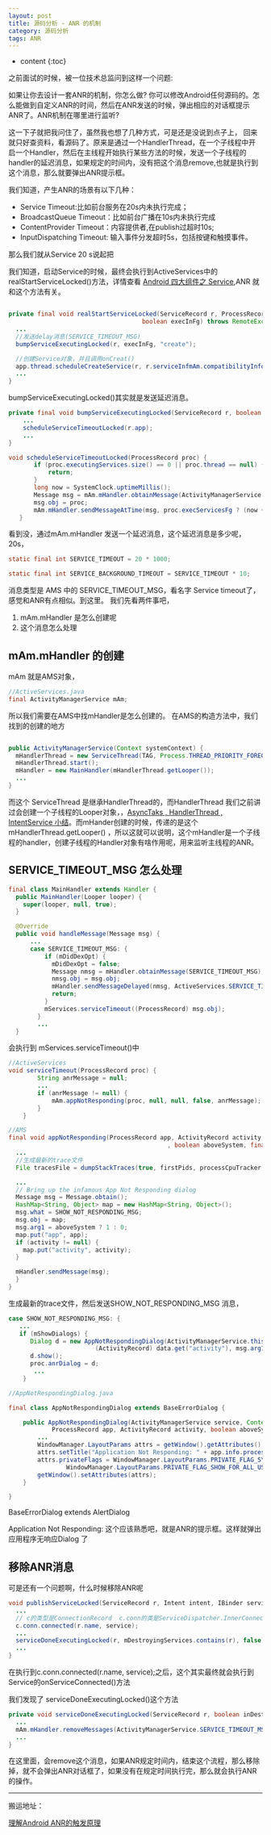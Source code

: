 ```yaml
---
layout: post
title: 源码分析 - ANR 的机制
category: 源码分析
tags: ANR
---
```

* content
{:toc}

之前面试的时候，被一位技术总监问到这样一个问题:

如果让你去设计一套ANR的机制，你怎么做? 你可以修改Android任何源码的。怎么能做到自定义ANR的时间，然后在ANR发送的时候，弹出相应的对话框提示ANR了。ANR机制在哪里进行监听?

这一下子就把我问住了，虽然我也想了几种方式，可是还是没说到点子上，
回来就只好查资料，看源码了。原来是通过一个HandlerThread，在一个子线程中开启一个Handler，然后在主线程开始执行某些方法的时候，发送一个子线程的handler的延迟消息，如果规定的时间内，没有把这个消息remove,也就是执行到这个消息，那么就要弹出ANR提示框。


我们知道，产生ANR的场景有以下几种：
* Service Timeout:比如前台服务在20s内未执行完成；
* BroadcastQueue Timeout：比如前台广播在10s内未执行完成
* ContentProvider Timeout：内容提供者,在publish过超时10s;
* InputDispatching Timeout: 输入事件分发超时5s，包括按键和触摸事件。

那么我们就从Service 20 s说起把

我们知道，启动Service的时候，最终会执行到ActiveServices中的 realStartServiceLocked()方法，详情查看 [Android 四大组件之 Service](../../../../2019/03/25/Android-Service-Core/),ANR 就和这个方法有关。

```java

private final void realStartServiceLocked(ServiceRecord r, ProcessRecord app,
                                     boolean execInFg) throws RemoteException {
  ...
  //发送delay消息(SERVICE_TIMEOUT_MSG)
  bumpServiceExecutingLocked(r, execInFg, "create");

  //创建Service对象，并且调用onCreat()
  app.thread.scheduleCreateService(r, r.serviceInfmAm.compatibilityInfoForPackageLocked(r.serviceInfo.applicationInfo), app.repProcState);
  ...
}

```
bumpServiceExecutingLocked()其实就是发送延迟消息。

```java
private final void bumpServiceExecutingLocked(ServiceRecord r, boolean fg, String why) {
    ...
    scheduleServiceTimeoutLocked(r.app);
    ...
}

void scheduleServiceTimeoutLocked(ProcessRecord proc) {
       if (proc.executingServices.size() == 0 || proc.thread == null) {
           return;
       }
       long now = SystemClock.uptimeMillis();
       Message msg = mAm.mHandler.obtainMessage(ActivityManagerService.SERVICE_TIMEOUT_MSG);
       msg.obj = proc;
       mAm.mHandler.sendMessageAtTime(msg, proc.execServicesFg ? (now + SERVICE_TIMEOUT) : (now SERVICE_BACKGROUND_TIMEOUT));
   }
```

看到没，通过mAm.mHandler 发送一个延迟消息，这个延迟消息是多少呢，20s，

```java
static final int SERVICE_TIMEOUT = 20 * 1000;

static final int SERVICE_BACKGROUND_TIMEOUT = SERVICE_TIMEOUT * 10;
```
消息类型是 AMS 中的 SERVICE_TIMEOUT_MSG，看名字 Service timeout了，感觉和ANR有点相似。到这里。
我们先看两件事吧，
1. mAm.mHandler 是怎么创建呢
2. 这个消息怎么处理

## mAm.mHandler 的创建
mAm 就是AMS对象，
```java
//ActiveServices.java
final ActivityManagerService mAm;
```
所以我们需要在AMS中找mHandler是怎么创建的。
在AMS的构造方法中，我们找到的创建的地方

```java

public ActivityManagerService(Context systemContext) {
  mHandlerThread = new ServiceThread(TAG, Process.THREAD_PRIORITY_FOREGROUND, false /*allowIo*/);
  mHandlerThread.start();
  mHandler = new MainHandler(mHandlerThread.getLooper());
  ...
}
```
而这个 ServiceThread 是继承HandlerThread的，而HandlerThread 我们之前讲过会创建一个子线程的Looper对象，，[AsyncTaks , HandlerThread , IntentService 小结](../../../../2018/03/17/Android-Thread/)。而mHander创建的时候，传递的是这个mHandlerThread.getLooper() ，所以这就可以说明，这个mHandler是一个子线程的handler，创建子线程的Handler对象有啥作用呢，用来监听主线程的ANR。

## SERVICE_TIMEOUT_MSG 怎么处理

```java
final class MainHandler extends Handler {
  public MainHandler(Looper looper) {
    super(looper, null, true);
  }

  @Override
  public void handleMessage(Message msg) {
      ...
      case SERVICE_TIMEOUT_MSG: {
          if (mDidDexOpt) {
            mDidDexOpt = false;
            Message nmsg = mHandler.obtainMessage(SERVICE_TIMEOUT_MSG);
            nmsg.obj = msg.obj;
            mHandler.sendMessageDelayed(nmsg, ActiveServices.SERVICE_TIMEOUT);
            return;
          }
          mServices.serviceTimeout((ProcessRecord) msg.obj);
        }
        ...
  }
```
会执行到 mServices.serviceTimeout()中

```java
//ActiveServices
void serviceTimeout(ProcessRecord proc) {
        String anrMessage = null;
        ...
        if (anrMessage != null) {
            mAm.appNotResponding(proc, null, null, false, anrMessage);
        }
    }
```

```java
//AMS
final void appNotResponding(ProcessRecord app, ActivityRecord activity, ActivityRecord parent
                                            , boolean aboveSystem, final String annotation) {
  ...
  //生成最新的trace文件
  File tracesFile = dumpStackTraces(true, firstPids, processCpuTracker, lastPids, NATIVE_STACKS_OF_INTEREST);

  ...
  // Bring up the infamous App Not Responding dialog
  Message msg = Message.obtain();
  HashMap<String, Object> map = new HashMap<String, Object>();
  msg.what = SHOW_NOT_RESPONDING_MSG;
  msg.obj = map;
  msg.arg1 = aboveSystem ? 1 : 0;
  map.put("app", app);
  if (activity != null) {
    map.put("activity", activity);
  }

  mHandler.sendMessage(msg);
  }
}
```

生成最新的trace文件，然后发送SHOW_NOT_RESPONDING_MSG 消息，
```java
case SHOW_NOT_RESPONDING_MSG: {
   ...
   if (mShowDialogs) {
      Dialog d = new AppNotRespondingDialog(ActivityManagerService.this, mContext, proc,
                        (ActivityRecord) data.get("activity"), msg.arg1 != 0);
      d.show();
      proc.anrDialog = d;
       ...
    }

//AppNotRespondingDialog.java

final class AppNotRespondingDialog extends BaseErrorDialog {

    public AppNotRespondingDialog(ActivityManagerService service, Context context,
            ProcessRecord app, ActivityRecord activity, boolean aboveSystem) {
        ...
        WindowManager.LayoutParams attrs = getWindow().getAttributes();
        attrs.setTitle("Application Not Responding: " + app.info.processName);
        attrs.privateFlags = WindowManager.LayoutParams.PRIVATE_FLAG_SYSTEM_ERROR |
                WindowManager.LayoutParams.PRIVATE_FLAG_SHOW_FOR_ALL_USERS;
        getWindow().setAttributes(attrs);
    }

}
```
BaseErrorDialog extends AlertDialog

Application Not Responding:  这个应该熟悉吧，就是ANR的提示框。这样就弹出应用程序无响应Dialog 了


## 移除ANR消息
可是还有一个问题啊，什么时候移除ANR呢

```java
void publishServiceLocked(ServiceRecord r, Intent intent, IBinder service) {
  ...
  // c的类型是ConnectionRecord  c.conn的类是ServiceDispatcher.InnerConnection
  c.conn.connected(r.name, service);
  ...
  serviceDoneExecutingLocked(r, mDestroyingServices.contains(r), false);
  ...
}

```
在执行到c.conn.connected(r.name, service);之后，这个其实最终就会执行到Service的onServiceConnected()方法

我们发现了 serviceDoneExecutingLocked()这个方法
```java
private void serviceDoneExecutingLocked(ServiceRecord r, boolean inDestroying, boolean finishing) {
  ...
  mAm.mHandler.removeMessages(ActivityManagerService.SERVICE_TIMEOUT_MSG, r.app);
  ...
}
```
在这里面，会remove这个消息，如果ANR规定时间内，结束这个流程，那么移除掉，就不会弹出ANR对话框了，如果没有在规定时间执行完，那么就会执行ANR的操作。


---
搬运地址：    
 
[理解Android ANR的触发原理](http://gityuan.com/2016/07/02/android-anr/)  
